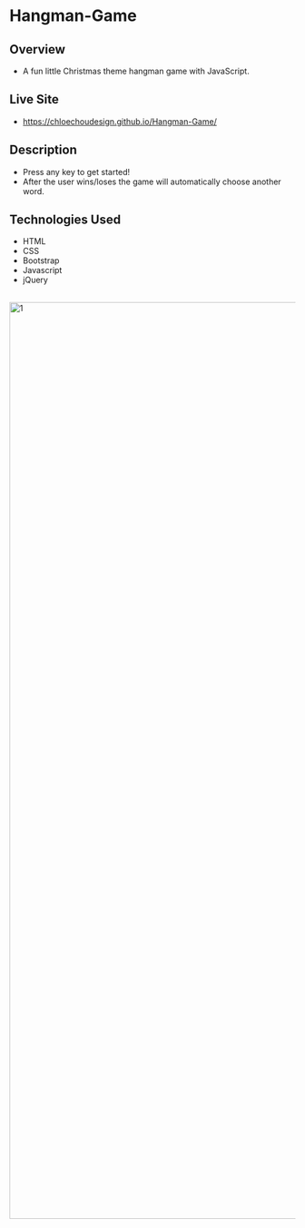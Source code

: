 # Hangman-Game

## Overview
- A fun little Christmas theme hangman game with JavaScript.

## Live Site
-  https://chloechoudesign.github.io/Hangman-Game/

## Description
- Press any key to get started!
- After the user wins/loses the game will automatically choose another word.

## Technologies Used
- HTML
- CSS
- Bootstrap
- Javascript
- jQuery

<br/>
<img width="1616" alt="1" src="https://user-images.githubusercontent.com/28972721/36712370-4f32864c-1b3d-11e8-98c8-ac27aae8bac5.png">


